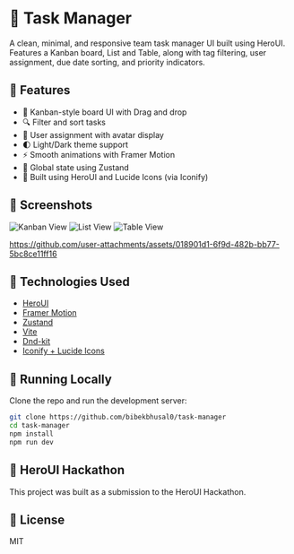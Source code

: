# 🧩 Task Manager

A clean, minimal, and responsive team task manager UI built using HeroUI. Features a Kanban board, List and Table, along with tag filtering, user assignment, due date sorting, and priority indicators.

## 🚀 Features

- 🧱 Kanban-style board UI with Drag and drop
- 🔍 Filter and sort tasks
- 👥 User assignment with avatar display
- 🌓 Light/Dark theme support
- ⚡ Smooth animations with Framer Motion
- 🧠 Global state using Zustand
- 🎨 Built using HeroUI and Lucide Icons (via Iconify)

## 📸 Screenshots

 ![Kanban View](https://github.com/user-attachments/assets/59bdde74-6bf2-4ac9-9769-7297a6968000)
![List View](https://github.com/user-attachments/assets/af018f6f-e0c9-4cbb-a106-eed4979ee7cf)
![Table View](https://github.com/user-attachments/assets/1fb114b9-cf04-4c85-bb43-617fe92789ac)


https://github.com/user-attachments/assets/018901d1-6f9d-482b-bb77-5bc8ce11ff16



## 🔧 Technologies Used

- [HeroUI](https://www.heroui.com/)
- [Framer Motion](https://www.framer.com/motion/)
- [Zustand](https://github.com/pmndrs/zustand)
- [Vite](https://vitejs.dev/)
- [Dnd-kit](https://dndkit.com/)
- [Iconify + Lucide Icons](https://icon-sets.iconify.design/lucide/)

## 🧪 Running Locally

Clone the repo and run the development server:

```bash
git clone https://github.com/bibekbhusal0/task-manager
cd task-manager
npm install
npm run dev
```

## 🧩 HeroUI Hackathon

This project was built as a submission to the HeroUI Hackathon.

## 📜 License

MIT

